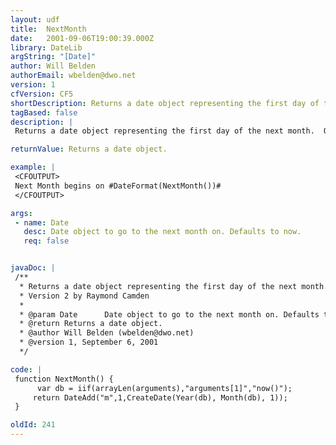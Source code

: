 ```yaml
---
layout: udf
title:  NextMonth
date:   2001-09-06T19:00:39.000Z
library: DateLib
argString: "[Date]"
author: Will Belden
authorEmail: wbelden@dwo.net
version: 1
cfVersion: CF5
shortDescription: Returns a date object representing the first day of the next month.
tagBased: false
description: |
 Returns a date object representing the first day of the next month.  Optional parameters allows you to provide the date you want to calculate the next month from.

returnValue: Returns a date object.

example: |
 <CFOUTPUT>
 Next Month begins on #DateFormat(NextMonth())#
 </CFOUTPUT>

args:
 - name: Date
   desc: Date object to go to the next month on. Defaults to now.
   req: false


javaDoc: |
 /**
  * Returns a date object representing the first day of the next month.
  * Version 2 by Raymond Camden
  * 
  * @param Date      Date object to go to the next month on. Defaults to now. 
  * @return Returns a date object. 
  * @author Will Belden (wbelden@dwo.net) 
  * @version 1, September 6, 2001 
  */

code: |
 function NextMonth() {
      var db = iif(arrayLen(arguments),"arguments[1]","now()");
     return DateAdd("m",1,CreateDate(Year(db), Month(db), 1));
 }

oldId: 241
---
```


